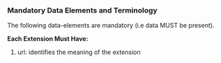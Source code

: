 <!--Begin Generated Intro Tag (DO NOT REMOVE)-->
### Mandatory Data Elements and Terminology
The following data-elements are mandatory (i.e data MUST be present).

**Each Extension Must Have:**
1. url: identifies the meaning of the extension

<!--End Generated Intro (DO NOT REMOVE)-->

<!-- Reporting Vendor
StructureDefinition-extension-supplementalData-intro.md -->



